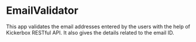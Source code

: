 # EmailValidator

This app validates the email addresses entered by the users with the help of Kickerbox RESTful API.
It also gives the details related to the email ID.
